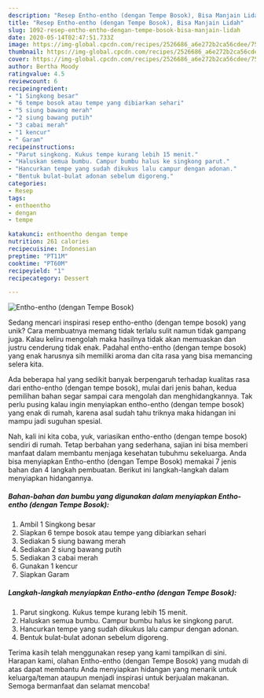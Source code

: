 ```yaml
---
description: "Resep Entho-entho (dengan Tempe Bosok), Bisa Manjain Lidah"
title: "Resep Entho-entho (dengan Tempe Bosok), Bisa Manjain Lidah"
slug: 1092-resep-entho-entho-dengan-tempe-bosok-bisa-manjain-lidah
date: 2020-05-14T02:47:51.733Z
image: https://img-global.cpcdn.com/recipes/2526686_a6e272b2ca56cdee/751x532cq70/entho-entho-dengan-tempe-bosok-foto-resep-utama.jpg
thumbnail: https://img-global.cpcdn.com/recipes/2526686_a6e272b2ca56cdee/751x532cq70/entho-entho-dengan-tempe-bosok-foto-resep-utama.jpg
cover: https://img-global.cpcdn.com/recipes/2526686_a6e272b2ca56cdee/751x532cq70/entho-entho-dengan-tempe-bosok-foto-resep-utama.jpg
author: Bertha Moody
ratingvalue: 4.5
reviewcount: 6
recipeingredient:
- "1 Singkong besar"
- "6 tempe bosok atau tempe yang dibiarkan sehari"
- "5 siung bawang merah"
- "2 siung bawang putih"
- "3 cabai merah"
- "1 kencur"
- " Garam"
recipeinstructions:
- "Parut singkong. Kukus tempe kurang lebih 15 menit."
- "Haluskan semua bumbu. Campur bumbu halus ke singkong parut."
- "Hancurkan tempe yang sudah dikukus lalu campur dengan adonan."
- "Bentuk bulat-bulat adonan sebelum digoreng."
categories:
- Resep
tags:
- enthoentho
- dengan
- tempe

katakunci: enthoentho dengan tempe 
nutrition: 261 calories
recipecuisine: Indonesian
preptime: "PT11M"
cooktime: "PT60M"
recipeyield: "1"
recipecategory: Dessert

---
```



![Entho-entho (dengan Tempe Bosok)](https://img-global.cpcdn.com/recipes/2526686_a6e272b2ca56cdee/751x532cq70/entho-entho-dengan-tempe-bosok-foto-resep-utama.jpg)

Sedang mencari inspirasi resep entho-entho (dengan tempe bosok) yang unik? Cara membuatnya memang tidak terlalu sulit namun tidak gampang juga. Kalau keliru mengolah maka hasilnya tidak akan memuaskan dan justru cenderung tidak enak. Padahal entho-entho (dengan tempe bosok) yang enak harusnya sih memiliki aroma dan cita rasa yang bisa memancing selera kita.



Ada beberapa hal yang sedikit banyak berpengaruh terhadap kualitas rasa dari entho-entho (dengan tempe bosok), mulai dari jenis bahan, kedua pemilihan bahan segar sampai cara mengolah dan menghidangkannya. Tak perlu pusing kalau ingin menyiapkan entho-entho (dengan tempe bosok) yang enak di rumah, karena asal sudah tahu triknya maka hidangan ini mampu jadi suguhan spesial.


Nah, kali ini kita coba, yuk, variasikan entho-entho (dengan tempe bosok) sendiri di rumah. Tetap berbahan yang sederhana, sajian ini bisa memberi manfaat dalam membantu menjaga kesehatan tubuhmu sekeluarga. Anda bisa menyiapkan Entho-entho (dengan Tempe Bosok) memakai 7 jenis bahan dan 4 langkah pembuatan. Berikut ini langkah-langkah dalam menyiapkan hidangannya.

<!--inarticleads1-->

##### Bahan-bahan dan bumbu yang digunakan dalam menyiapkan Entho-entho (dengan Tempe Bosok):

1. Ambil 1 Singkong besar
1. Siapkan 6 tempe bosok atau tempe yang dibiarkan sehari
1. Sediakan 5 siung bawang merah
1. Sediakan 2 siung bawang putih
1. Sediakan 3 cabai merah
1. Gunakan 1 kencur
1. Siapkan  Garam




<!--inarticleads2-->

##### Langkah-langkah menyiapkan Entho-entho (dengan Tempe Bosok):

1. Parut singkong. Kukus tempe kurang lebih 15 menit.
1. Haluskan semua bumbu. Campur bumbu halus ke singkong parut.
1. Hancurkan tempe yang sudah dikukus lalu campur dengan adonan.
1. Bentuk bulat-bulat adonan sebelum digoreng.




Terima kasih telah menggunakan resep yang kami tampilkan di sini. Harapan kami, olahan Entho-entho (dengan Tempe Bosok) yang mudah di atas dapat membantu Anda menyiapkan hidangan yang menarik untuk keluarga/teman ataupun menjadi inspirasi untuk berjualan makanan. Semoga bermanfaat dan selamat mencoba!
